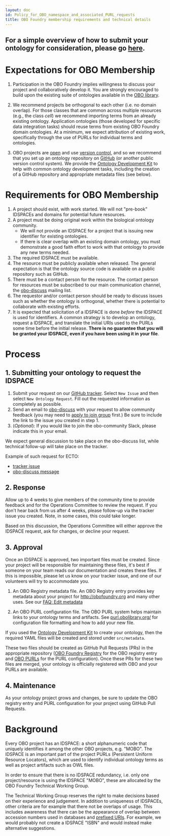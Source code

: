 ```yaml
---
layout: doc
id: Policy_for_OBO_namespace_and_associated_PURL_requests
title: OBO Foundry membership requirements and technical details
---
```


## For a simple overview of how to submit your ontology for consideration, please go [here](http://www.obofoundry.org/faq/how-do-i-register-my-ontology.html).

# Expectations for OBO Membership

1. Participation in the OBO Foundry implies willingness to discuss your project and collaboratively develop it. You are strongly encouraged to build upon the existing suite of ontologies available in the [OBO library](http://obofoundry.org).

2. We recommend projects be orthogonal to each other (i.e. no domain overlap). For those classes that are common across multiple resources (e.g., the class _cell_) we recommend importing terms from an already existing ontology. Application ontologies (those developed for specific data integration tasks) should reuse terms from existing OBO Foundry domain ontologies. At a minimum, we expect attribution of existing work, specifically through the use of PURLs for individual terms and ontologies.

3. OBO projects are [open](http://obofoundry.org/principles/fp-001-open.html) and use [version control](http://obofoundry.org/principles/fp-004-versioning.html), and so we recommend that you set up an ontology repository on [GitHub](https://github.com) (or another public version control system). We provide the [Ontology Development Kit](https://github.com/INCATools/ontology-development-kit) to help with common ontology development tasks, including the creation of a GitHub repository and appropriate metadata files (see below).


# Requirements for OBO Membership

1. A project should exist, with work started. We will not "pre-book" IDSPACEs and domains for potential future resources.
2. A project must be doing original work within the biological ontology community. 
    * We will not provide an IDSPACE for a project that is issuing new identifier for existing ontologies.
    * If there is clear overlap with an existing domain ontology, you must demonstrate a good faith effort to work with that ontology to provide any new terms needed.
3. The required IDSPACE must be available.
4. The resource must be publicly available when released. The general expectation is that the ontology source code is available on a public repository such as GitHub.
5. There must be a contact person for the resource. The contact person for resources must be subscribed to our main communication channel, the [obo-discuss](https://groups.google.com/forum/#!forum/obo-discuss) mailing list.
6. The requestor and/or contact person should be ready to discuss issues such as whether the ontology is orthogonal, whether there is potential to collaborate with existing efforts.
7. It is expected that solicitation of a IDSPACE is done _before_ the IDSPACE is used for identifiers. A common strategy is to develop an ontology, request a IDSPACE, and translate the initial URIs used to the PURLs some time before the initial release.  **There is no guarantee that you will be granted your IDSPACE, even if you have been using it in your file**.


# Process

## 1. Submitting your ontology to request the IDSPACE

1. Submit your request on our [GitHub tracker](https://github.com/OBOFoundry/OBOFoundry.github.io/issues). Select `New Issue` and then select `New Ontology Request`. Fill out the requested information as completely as possible.
2. Send an email to [obo-discuss](mailto:obo-discuss@googlegroups.com) with your request to allow community feedback (you may need to [apply to join group](https://groups.google.com/forum/#!forum/obo-discuss) first.) Be sure to include the link to the issue you created in step 1. 
3. (_Optional_): If you would like to join the obo-community Slack, please indicate this in your email. 

We expect general discussion to take place on the obo-discuss list, while technical follow-up will take place on the tracker.

Example of such request for ECTO:

* [tracker issue](https://github.com/OBOFoundry/OBOFoundry.github.io/issues/397)
* [obo-discuss message](https://groups.google.com/forum/#!msg/obo-discuss/Mfbrg5cJ2lM/17HfTEnJDAAJ)


## 2. Response

Allow up to 4 weeks to give members of the community time to provide feedback and for the Operations Committee to review the request. If you don't hear back from us after 4 weeks, please follow-up via the tracker issue you created. Note, in some cases, this could take longer.

Based on this discussion, the Operations Committee will either approve the IDSPACE request, ask for changes, or decline your request.


## 3. Approval

Once an IDSPACE is approved, two important files must be created. Since your project will be responsible for maintaining these files, it's best if someone on your team reads our documentation and creates these files. If this is impossible, please let us know on your tracker issue, and one of our volunteers will try to accommodate you.

1. An OBO Registry metadata file. An OBO Registry entry provides key metadata about your project for <http://obofoundry.org> and many other uses. See our [FAQ: Edit metadata](http://obofoundry.github.io/faq/how-do-i-edit-metadata.html)

2. An OBO PURL configuration file. The OBO PURL system helps maintain links to your ontology terms and artifacts. See [purl.obolibrary.org/](https://github.com/OBOFoundry/purl.obolibrary.org/) for configuration file formatting and how to add your new file.

If you used the [Ontology Development Kit](https://github.com/INCATools/ontology-development-kit) to create your ontology, then the required YAML files will be created and stored under `src/metadata`.

These two files should be created as GitHub Pull Requests (PRs) in the appropriate repository ([OBO Foundry Registry](https://github.com/OBOFoundry/OBOFoundry.github.io) for the OBO registry entry and [OBO PURLs](https://github.com/OBOFoundry/purl.obolibrary.org/) for the PURL configuration). Once these PRs for these two files are merged, your ontology is officially registered with OBO and your PURLs are available.

## 4. Maintenance

As your ontology project grows and changes, be sure to update the OBO registry entry and PURL configuration for your project using GitHub Pull Requests.

# Background

Every OBO project has an IDSPACE: a short alphanumeric code that uniquely identifies it among the other OBO projects, e.g. "MOBO". The IDSPACE is an important part of the project PURLs (Persistent Uniform Resource Locators), which are used to identify individual ontology terms as well as project artifacts such as OWL files.

In order to ensure that there is no IDSPACE redundancy, i.e. only one project/resource is using the IDSPACE "MOBO", these are allocated by the OBO Foundry Technical Working Group.

The Technical Working Group reserves the right to make decisions based on their experience and judgement. In addition to uniqueness of IDSPACEs, other criteria are for example that there not be overlaps of usage. This includes awareness that there can be the appearance of overlap between accession numbers used in databases and [prefixed URIs](http://www.w3.org/TR/curie/). For example, we would probably not create a IDSPACE "ISBN" and would instead make alternative suggestions.
